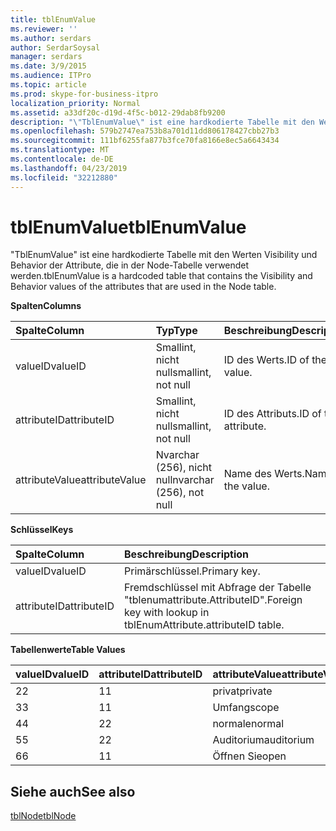 ```yaml
---
title: tblEnumValue
ms.reviewer: ''
ms.author: serdars
author: SerdarSoysal
manager: serdars
ms.date: 3/9/2015
ms.audience: ITPro
ms.topic: article
ms.prod: skype-for-business-itpro
localization_priority: Normal
ms.assetid: a33df20c-d19d-4f5c-b012-29dab8fb9200
description: "\"TblEnumValue\" ist eine hardkodierte Tabelle mit den Werten Visibility und Behavior der Attribute, die in der Node-Tabelle verwendet werden."
ms.openlocfilehash: 579b2747ea753b8a701d11dd806178427cbb27b3
ms.sourcegitcommit: 111bf6255fa877b3fce70fa8166e8ec5a6643434
ms.translationtype: MT
ms.contentlocale: de-DE
ms.lasthandoff: 04/23/2019
ms.locfileid: "32212880"
---
```

# <a name="tblenumvalue"></a><span data-ttu-id="409fd-103">tblEnumValue</span><span class="sxs-lookup"><span data-stu-id="409fd-103">tblEnumValue</span></span>
 
<span data-ttu-id="409fd-104">"TblEnumValue" ist eine hardkodierte Tabelle mit den Werten Visibility und Behavior der Attribute, die in der Node-Tabelle verwendet werden.</span><span class="sxs-lookup"><span data-stu-id="409fd-104">tblEnumValue is a hardcoded table that contains the Visibility and Behavior values of the attributes that are used in the Node table.</span></span>
  
<span data-ttu-id="409fd-105">**Spalten**</span><span class="sxs-lookup"><span data-stu-id="409fd-105">**Columns**</span></span>

|<span data-ttu-id="409fd-106">**Spalte**</span><span class="sxs-lookup"><span data-stu-id="409fd-106">**Column**</span></span>|<span data-ttu-id="409fd-107">**Typ**</span><span class="sxs-lookup"><span data-stu-id="409fd-107">**Type**</span></span>|<span data-ttu-id="409fd-108">**Beschreibung**</span><span class="sxs-lookup"><span data-stu-id="409fd-108">**Description**</span></span>|
|:-----|:-----|:-----|
|<span data-ttu-id="409fd-109">valueID</span><span class="sxs-lookup"><span data-stu-id="409fd-109">valueID</span></span>  <br/> |<span data-ttu-id="409fd-110">Smallint, nicht null</span><span class="sxs-lookup"><span data-stu-id="409fd-110">smallint, not null</span></span>  <br/> |<span data-ttu-id="409fd-111">ID des Werts.</span><span class="sxs-lookup"><span data-stu-id="409fd-111">ID of the value.</span></span>  <br/> |
|<span data-ttu-id="409fd-112">attributeID</span><span class="sxs-lookup"><span data-stu-id="409fd-112">attributeID</span></span>  <br/> |<span data-ttu-id="409fd-113">Smallint, nicht null</span><span class="sxs-lookup"><span data-stu-id="409fd-113">smallint, not null</span></span>  <br/> |<span data-ttu-id="409fd-114">ID des Attributs.</span><span class="sxs-lookup"><span data-stu-id="409fd-114">ID of the attribute.</span></span>  <br/> |
|<span data-ttu-id="409fd-115">attributeValue</span><span class="sxs-lookup"><span data-stu-id="409fd-115">attributeValue</span></span>  <br/> |<span data-ttu-id="409fd-116">Nvarchar (256), nicht null</span><span class="sxs-lookup"><span data-stu-id="409fd-116">nvarchar (256), not null</span></span>  <br/> |<span data-ttu-id="409fd-117">Name des Werts.</span><span class="sxs-lookup"><span data-stu-id="409fd-117">Name of the value.</span></span>  <br/> |
   
<span data-ttu-id="409fd-118">**Schlüssel**</span><span class="sxs-lookup"><span data-stu-id="409fd-118">**Keys**</span></span>

|<span data-ttu-id="409fd-119">**Spalte**</span><span class="sxs-lookup"><span data-stu-id="409fd-119">**Column**</span></span>|<span data-ttu-id="409fd-120">**Beschreibung**</span><span class="sxs-lookup"><span data-stu-id="409fd-120">**Description**</span></span>|
|:-----|:-----|
|<span data-ttu-id="409fd-121">valueID</span><span class="sxs-lookup"><span data-stu-id="409fd-121">valueID</span></span>  <br/> |<span data-ttu-id="409fd-122">Primärschlüssel.</span><span class="sxs-lookup"><span data-stu-id="409fd-122">Primary key.</span></span>  <br/> |
|<span data-ttu-id="409fd-123">attributeID</span><span class="sxs-lookup"><span data-stu-id="409fd-123">attributeID</span></span>  <br/> |<span data-ttu-id="409fd-124">Fremdschlüssel mit Abfrage der Tabelle "tblenumattribute.AttributeID".</span><span class="sxs-lookup"><span data-stu-id="409fd-124">Foreign key with lookup in tblEnumAttribute.attributeID table.</span></span>  <br/> |
   
<span data-ttu-id="409fd-125">**Tabellenwerte**</span><span class="sxs-lookup"><span data-stu-id="409fd-125">**Table Values**</span></span>

|<span data-ttu-id="409fd-126">**valueID**</span><span class="sxs-lookup"><span data-stu-id="409fd-126">**valueID**</span></span>|<span data-ttu-id="409fd-127">**attributeID**</span><span class="sxs-lookup"><span data-stu-id="409fd-127">**attributeID**</span></span>|<span data-ttu-id="409fd-128">**attributeValue**</span><span class="sxs-lookup"><span data-stu-id="409fd-128">**attributeValue**</span></span>|
|:-----|:-----|:-----|
|<span data-ttu-id="409fd-129">2</span><span class="sxs-lookup"><span data-stu-id="409fd-129">2</span></span>  <br/> |<span data-ttu-id="409fd-130">1</span><span class="sxs-lookup"><span data-stu-id="409fd-130">1</span></span>  <br/> |<span data-ttu-id="409fd-131">privat</span><span class="sxs-lookup"><span data-stu-id="409fd-131">private</span></span>  <br/> |
|<span data-ttu-id="409fd-132">3</span><span class="sxs-lookup"><span data-stu-id="409fd-132">3</span></span>  <br/> |<span data-ttu-id="409fd-133">1</span><span class="sxs-lookup"><span data-stu-id="409fd-133">1</span></span>  <br/> |<span data-ttu-id="409fd-134">Umfang</span><span class="sxs-lookup"><span data-stu-id="409fd-134">scope</span></span>  <br/> |
|<span data-ttu-id="409fd-135">4</span><span class="sxs-lookup"><span data-stu-id="409fd-135">4</span></span>  <br/> |<span data-ttu-id="409fd-136">2</span><span class="sxs-lookup"><span data-stu-id="409fd-136">2</span></span>  <br/> |<span data-ttu-id="409fd-137">normale</span><span class="sxs-lookup"><span data-stu-id="409fd-137">normal</span></span>  <br/> |
|<span data-ttu-id="409fd-138">5</span><span class="sxs-lookup"><span data-stu-id="409fd-138">5</span></span>  <br/> |<span data-ttu-id="409fd-139">2</span><span class="sxs-lookup"><span data-stu-id="409fd-139">2</span></span>  <br/> |<span data-ttu-id="409fd-140">Auditorium</span><span class="sxs-lookup"><span data-stu-id="409fd-140">auditorium</span></span>  <br/> |
|<span data-ttu-id="409fd-141">6</span><span class="sxs-lookup"><span data-stu-id="409fd-141">6</span></span>  <br/> |<span data-ttu-id="409fd-142">1</span><span class="sxs-lookup"><span data-stu-id="409fd-142">1</span></span>  <br/> |<span data-ttu-id="409fd-143">Öffnen Sie</span><span class="sxs-lookup"><span data-stu-id="409fd-143">open</span></span>  <br/> |
   
## <a name="see-also"></a><span data-ttu-id="409fd-144">Siehe auch</span><span class="sxs-lookup"><span data-stu-id="409fd-144">See also</span></span>

[<span data-ttu-id="409fd-145">tblNode</span><span class="sxs-lookup"><span data-stu-id="409fd-145">tblNode</span></span>](tblnode.md)
